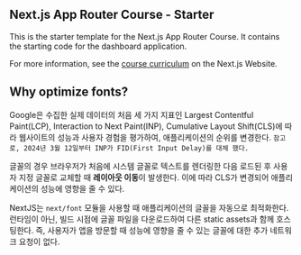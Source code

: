 ## Next.js App Router Course - Starter

This is the starter template for the Next.js App Router Course. It contains the starting code for the dashboard application.

For more information, see the [course curriculum](https://nextjs.org/learn) on the Next.js Website.

## Why optimize fonts?

Google은 수집한 실제 데이터의 처음 세 가지 지표인 Largest Contentful Paint(LCP), Interaction to Next Paint(INP), Cumulative Layout Shift(CLS)에 따라 웹사이트의 성능과 사용자 경험을 평가하여, 애플리케이션의 순위를 변경한다.
`참고로, 2024년 3월 12일부터 INP가 FID(First Input Delay)를 대체 했다.`

글꼴의 경우 브라우저가 처음에 시스템 글꼴로 텍스트를 렌더링한 다음 로드된 후 사용자 지정 글꼴로 교체할 때 **레이아웃 이동**이 발생한다. 이에 따라 CLS가 변경되어 애플리케이션의 성능에 영향을 줄 수 있다.

NextJS는 `next/font` 모듈을 사용할 때 애플리케이션의 글꼴을 자동으로 최적화한다. 런타임이 아닌, 빌드 시점에 글꼴 파일을 다운로드하여 다른 static assets과 함께 호스팅한다. 즉, 사용자가 앱을 방문할 때 성능에 영향을 줄 수 있는 글꼴에 대한 추가 네트워크 요청이 없다.

<br/>
